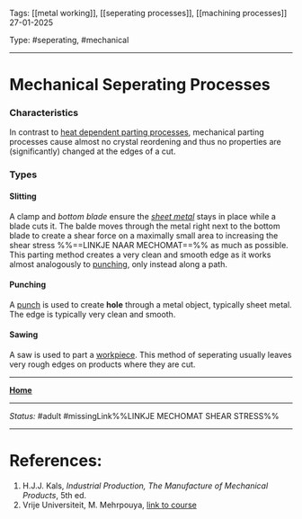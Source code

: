 Tags: [[metal working]], [[seperating processes]], [[machining processes]]
27-01-2025

Type: #seperating, #mechanical

---
# Mechanical Seperating Processes
### Characteristics
In contrast to [heat dependent parting processes](!%20Manufacturing%20Technologies%20Overview.md#chemical%20and%20heat%20dependent), mechanical parting processes cause almost no crystal reordening and thus no properties are (significantly) changed at the edges of a cut.

###  Types
#### Slitting
A clamp and _bottom blade_ ensure the _[sheet metal](Sheet%20Metal%20Forming.md)_ stays in place while a blade cuts it. The balde moves through the metal right next to the bottom blade to create a shear force on a maximally small area to increasing the shear stress %%==LINKJE NAAR MECHOMAT==%% as much as possible. This parting method creates a very clean and smooth edge as it works almost analogously to [punching](#punching), only instead along a path.
#### Punching
A [punch](!%20Manufacturing%20Technologies%20Overview.md#Terms%20and%20Disambiguation) is used to create __hole__ through a metal object, typically sheet metal. The edge is typically very clean and smooth.
#### Sawing
A saw is used to part a [workpiece](!%20Manufacturing%20Technologies%20Overview.md#Terms%20and%20Disambiguation). This method of seperating usually leaves very rough edges on products where they are cut.







---
__[Home](!%20Manufacturing%20Technologies%20Overview.md)__

---
_Status:_ #adult #missingLink%%LINKJE MECHOMAT SHEAR STRESS%%

---
# References:
1. H.J.J. Kals, _Industrial Production, The Manufacture of Mechanical Products_, 5th ed.
2. Vrije Universiteit, M. Mehrpouya, [link to course](https://canvas.utwente.nl/courses/15351)